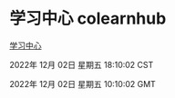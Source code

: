 # 学习中心 colearnhub
[学习中心](http://59.174.11.98:56308/colearnhub/)

2022年 12月 02日 星期五 18:10:02 CST

2022年 12月 02日 星期五 10:10:02 GMT
